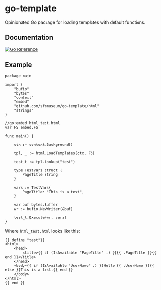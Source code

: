 # go-template

Opinionated Go package for loading templates with default functions.

## Documentation

[![Go Reference](https://pkg.go.dev/badge/github.com/sfomuseum/go-template.svg)](https://pkg.go.dev/github.com/sfomuseum/go-template)

## Example

```
package main

import (
	"bufio"
	"bytes"
	"context"
	"embed"
	"github.com/sfomuseum/go-template/html"
	"strings"
)

//go:embed html_test.html
var FS embed.FS

func main() {

	ctx := context.Background()

	tpl, _ := html.LoadTemplates(ctx, FS)

	test_t := tpl.Lookup("test")

	type TestVars struct {
		PageTitle string
	}

	vars := TestVars{
		PageTitle: "This is a test",
	}

	var buf bytes.Buffer
	wr := bufio.NewWriter(&buf)

	test_t.Execute(wr, vars)
}
```

Where `html_test.html` looks like this:

```
{{ define "test"}}
<html>
	<head>
		<title>{{ if (IsAvailable "PageTitle" .) }}{{ .PageTitle }}{{ end }}</title>
	</head>
	<body>{{ if (IsAvailable "UserName" .) }}Hello {{ .UserName }}{{ else }}This is a test.{{ end }}
	</body>
</html>
{{ end }}
```